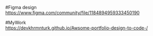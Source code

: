 #Figma design <br/>
https://www.figma.com/community/file/1184894959333450190 <br/>

#MyWork <br/>
https://devkhrmnturk.github.io/Awsome-portfolio-design-to-code-/
